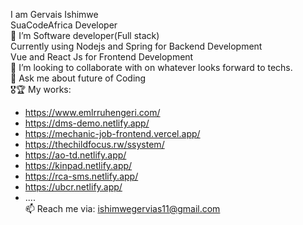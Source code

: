 I am Gervais Ishimwe \
SuaCodeAfrica Developer\
🔭 I’m Software developer(Full stack)\
Currently using Nodejs and Spring for Backend Development \
Vue and React Js for Frontend Development\
👯 I’m looking to collaborate with on whatever looks forward to techs.\
💬 Ask me about future of Coding\
🎖🏆 My works:  
* https://www.emlrruhengeri.com/
* https://dms-demo.netlify.app/ 
* https://mechanic-job-frontend.vercel.app/
* https://thechildfocus.rw/ssystem/ 
* https://ao-td.netlify.app/ 
* https://kinpad.netlify.app/
* https://rca-sms.netlify.app/
* https://ubcr.netlify.app/
* .... \
📫 Reach me via: ishimwegervias11@gmail.com
